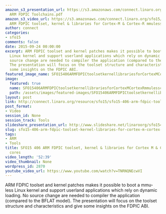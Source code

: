 ```yaml
---
amazon_s3_presentation_url: https://s3.amazonaws.com/connect.linaro.org/sfo15/Presentations/09-24-Thursday/SFO15-406-
  ARM FDPIC Toolchains.pdf
amazon_s3_video_url: https://s3.amazonaws.com/connect.linaro.org/sfo15/Videos/09-24-Thursday/SFO15-406
  ARM FDPIC toolset, kernel & libraries for Cortex-M & Cortex-R mmuless cores - Copy.mp4
author: connect
categories:
- sfo15
comments: false
date: 2015-09-24 00:00:00
excerpt: ARM FDPIC toolset and kernel patches makes it possible to boot a mmu-less
  Linux kernel and support userland applications which rely on dynamic loading. No
  source change are needed to compiler the application (compared to the BFLAT model).
  The presentation will focus on the toolset structure and characteristics and give
  some insights on the FDPIC ABI.
featured_image_name: SFO15406ARMFDPICtoolsetkernellibrariesforCortexMCortexRmmulesscores.jpg
image:
  featured: true
  name: SFO15406ARMFDPICtoolsetkernellibrariesforCortexMCortexRmmulesscores.jpg
  path: /assets/images/featured-images/SFO15406ARMFDPICtoolsetkernellibrariesforCortexMCortexRmmulesscores.jpg
layout: post
link: http://connect.linaro.org/resource/sfo15/sfo15-406-arm-fdpic-toolset-kernel-libraries-for-cortex-m-cortex-r-mmuless-cores/
post_format:
- Video
session_id: None
session_track: Tools
slideshare_presentation_url: http://www.slideshare.net/linaroorg/sfo15406-arm-fdpic-toolset-kernel-libraries-for-cortexm-cortexr-mmuless-cores
slug: sfo15-406-arm-fdpic-toolset-kernel-libraries-for-cortex-m-cortex-r-mmuless-cores
tags:
- ARM
- Tools
title: SFO15 406 ARM FDPIC toolset, kernel & libraries for Cortex M & Cortex R mmuless
  cores
video_length: '52:39'
video_thumbnail: None
wordpress_id: 2870
youtube_video_url: https://www.youtube.com/watch?v=TNRNQNEcwVI
---
```


ARM FDPIC toolset and kernel patches makes it possible to boot a mmu-less Linux kernel and support userland applications which rely on dynamic loading. No source change are needed to compiler the application (compared to the BFLAT model). The presentation will focus on the toolset structure and characteristics and give some insights on the FDPIC ABI.